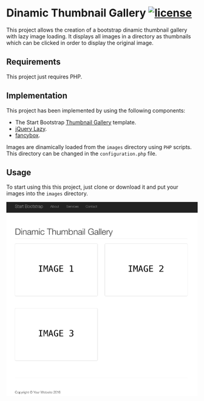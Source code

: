 # Dinamic Thumbnail Gallery [![license](https://img.shields.io/github/license/mashape/apistatus.svg?maxAge=2592000?style=plastic)]()

This project allows the creation of a bootstrap dinamic thumbnail gallery with lazy image loading. It displays all images in a directory as thumbnails which can be clicked in order to display the original image.

## Requirements

This project just requires PHP.

## Implementation

This project has been implemented by using the following components:
* The Start Bootstrap [Thumbnail Gallery](http://startbootstrap.com/template-overviews/thumbnail-gallery/) template.
* [jQuery Lazy](http://jquery.eisbehr.de/lazy).
* [fancybox](http://fancybox.net/).

Images are dinamically loaded from the `images` directory using `PHP` scripts. This directory can be changed in the `configuration.php` file.

## Usage

To start using this this project, just clone or download it and put your images into the `images` directory.

[![screenshot](screenshots/screenshot.png)]()